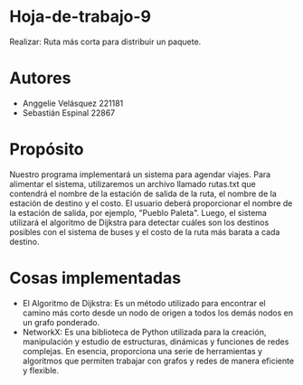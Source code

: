 # Hoja-de-trabajo-9
Realizar: Ruta más corta para distribuir un paquete.

# Autores
* Anggelie Velásquez 221181
* Sebastián Espinal 22867

# Propósito
Nuestro programa implementará un sistema para agendar viajes. Para alimentar el sistema, utilizaremos un archivo llamado rutas.txt que contendrá el nombre de la estación de salida de la ruta, el nombre de la estación de destino y el costo. El usuario deberá proporcionar el nombre de la estación de salida, por ejemplo, "Pueblo Paleta". Luego, el sistema utilizará el algoritmo de Dijkstra para detectar cuáles son los destinos posibles con el sistema de buses y el costo de la ruta más barata a cada destino.

# Cosas implementadas
* El Algoritmo de Dijkstra: Es un método utilizado para encontrar el camino más corto desde un nodo de origen a todos los demás nodos en un grafo ponderado.
* NetworkX: Es una biblioteca de Python utilizada para la creación, manipulación y estudio de estructuras, dinámicas y funciones de redes complejas. En esencia, proporciona una serie de herramientas y algoritmos que permiten trabajar con grafos y redes de manera eficiente y flexible.
